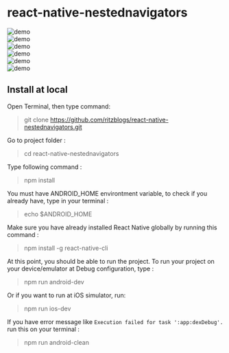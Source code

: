 # react-native-nestednavigators

![demo](https://i.ibb.co/9sVZhx8/Screenshot-2020-06-16-21-18-23-29.jpg)  
![demo](https://i.ibb.co/Bf1xqXB/Screenshot-2020-06-16-21-18-52-03.jpg)  
![demo](https://i.ibb.co/Rhh652P/Screenshot-2020-06-16-21-19-02-93.jpg)  
![demo](https://i.ibb.co/8DGs0FS/Screenshot-2020-06-16-21-19-32-54.jpg)  
![demo](https://i.ibb.co/Gdd9HNN/Screenshot-2020-06-16-21-19-43-38.jpg)  
![demo](https://i.ibb.co/BLC57c8/Screenshot-2020-06-16-21-19-56-57.jpg)  

## Install at local
Open Terminal, then type command:  
> git clone  https://github.com/ritzblogs/react-native-nestednavigators.git

Go to project folder :
> cd react-native-nestednavigators

Type following command :  
> npm install  

You must have ANDROID_HOME environtment variable, to check if you already have, type in your terminal :  
> echo $ANDROID_HOME  

Make sure you have already installed React Native globally by running this command :  
> npm install -g react-native-cli

At this point, you should be able to run the project.
To run your project on your device/emulator at Debug configuration, type :
> npm run android-dev  

Or if you want to run at iOS simulator, run:  
> npm run ios-dev
 
If you have error message like `Execution failed for task ':app:dexDebug'.` run this on your terminal :  
> npm run android-clean


